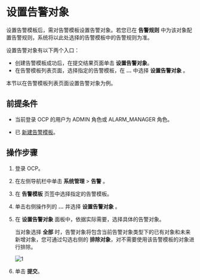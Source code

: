 # 设置告警对象

设置告警模板后，需对告警模板设置告警对象。若您已在 **告警规则** 中为该对象配置告警规则，系统将以此处选择的告警模板中的告警规则为准。

设置告警对象有以下两个入口：

* 创建告警模板成功后，在提交结果页面单击 **设置告警对象**。
* 在告警模板列表页面，选择指定的告警模板，在 **...** 中选择 **设置告警对象** 。

本节以在告警模板列表页面设置告警对象为例。

## 前提条件

* 当前登录 OCP 的用户为 ADMIN 角色或 ALARM_MANAGER 角色。

* 已 [新建告警模板](../900.alert-management/900.create-alarm-template.md)。

## 操作步骤

1. 登录 OCP。

2. 在左侧导航栏中单击 **系统管理** \> **告警** 。

3. 在 **告警模板** 页签中选择指定的告警模板。

4. 单击右侧操作列的 **...** 并选择 **设置告警对象** 。

5. 在 **设置告警对象** 面板中，依据实际需要，选择具体的告警对象。

    当对象选择 **全部** 时，告警对象将包含当前告警对象类型下的已有对象和未来新增对象，您可通过勾选右侧的 **排除对象**，对不需要使用该告警模板的对象进行排除。

    ![1](https://obbusiness-private.oss-cn-shanghai.aliyuncs.com/doc/img/ocp/401/%E8%AE%BE%E7%BD%AE%E5%91%8A%E8%AD%A6%E5%AF%B9%E8%B1%A11.png)

6. 单击 **提交**。
